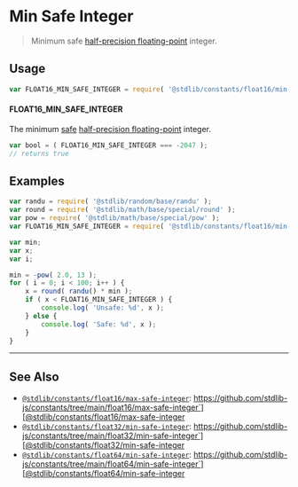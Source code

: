 <!--

@license Apache-2.0

Copyright (c) 2018 The Stdlib Authors.

Licensed under the Apache License, Version 2.0 (the "License");
you may not use this file except in compliance with the License.
You may obtain a copy of the License at

   http://www.apache.org/licenses/LICENSE-2.0

Unless required by applicable law or agreed to in writing, software
distributed under the License is distributed on an "AS IS" BASIS,
WITHOUT WARRANTIES OR CONDITIONS OF ANY KIND, either express or implied.
See the License for the specific language governing permissions and
limitations under the License.

-->

# Min Safe Integer

> Minimum safe [half-precision floating-point][half-precision-floating-point-format] integer.

<section class="usage">

## Usage

```javascript
var FLOAT16_MIN_SAFE_INTEGER = require( '@stdlib/constants/float16/min-safe-integer' );
```

#### FLOAT16_MIN_SAFE_INTEGER

The minimum [safe][safe-integers] [half-precision floating-point][half-precision-floating-point-format] integer.

```javascript
var bool = ( FLOAT16_MIN_SAFE_INTEGER === -2047 );
// returns true
```

</section>

<!-- /.usage -->

<section class="examples">

## Examples

<!-- eslint no-undef: "error" -->

```javascript
var randu = require( '@stdlib/random/base/randu' );
var round = require( '@stdlib/math/base/special/round' );
var pow = require( '@stdlib/math/base/special/pow' );
var FLOAT16_MIN_SAFE_INTEGER = require( '@stdlib/constants/float16/min-safe-integer' );

var min;
var x;
var i;

min = -pow( 2.0, 13 );
for ( i = 0; i < 100; i++ ) {
    x = round( randu() * min );
    if ( x < FLOAT16_MIN_SAFE_INTEGER ) {
        console.log( 'Unsafe: %d', x );
    } else {
        console.log( 'Safe: %d', x );
    }
}
```

</section>

<!-- /.examples -->

<!-- Section for related `stdlib` packages. Do not manually edit this section, as it is automatically populated. -->

<section class="related">

* * *

## See Also

-   [`@stdlib/constants/float16/max-safe-integer`][@stdlib/constants/float16/max-safe-integer]: https://github.com/stdlib-js/constants/tree/main/float16/max-safe-integer`][@stdlib/constants/float16/max-safe-integer
-   [`@stdlib/constants/float32/min-safe-integer`][@stdlib/constants/float32/min-safe-integer]: https://github.com/stdlib-js/constants/tree/main/float32/min-safe-integer`][@stdlib/constants/float32/min-safe-integer
-   [`@stdlib/constants/float64/min-safe-integer`][@stdlib/constants/float64/min-safe-integer]: https://github.com/stdlib-js/constants/tree/main/float64/min-safe-integer`][@stdlib/constants/float64/min-safe-integer

</section>

<!-- /.related -->

<!-- Section for all links. Make sure to keep an empty line after the `section` element and another before the `/section` close. -->

<section class="links">

[safe-integers]: http://www.2ality.com/2013/10/safe-integers.html

[half-precision-floating-point-format]: https://en.wikipedia.org/wiki/Half-precision_floating-point_format

<!-- <related-links> -->

[@stdlib/constants/float16/max-safe-integer]: https://github.com/stdlib-js/constants/tree/main/float16/max-safe-integer

[@stdlib/constants/float32/min-safe-integer]: https://github.com/stdlib-js/constants/tree/main/float32/min-safe-integer

[@stdlib/constants/float64/min-safe-integer]: https://github.com/stdlib-js/constants/tree/main/float64/min-safe-integer

<!-- </related-links> -->

</section>

<!-- /.links -->
